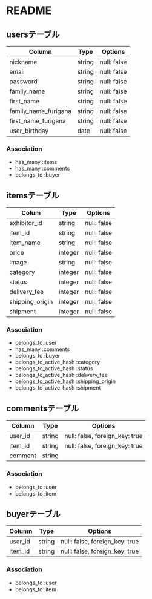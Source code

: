 # README

## usersテーブル
| Column               | Type   | Options     |
| ---------------------|--------|-------------|
| nickname             | string | null: false |
| email                | string | null: false |
| password             | string | null: false |
| family_name          | string | null: false |
| first_name           | string | null: false |
| family_name_furigana | string | null: false |
| first_name_furigana  | string | null: false |
| user_birthday        | date   | null: false |

### Association
- has_many :items
- has_many :comments
- belongs_to :buyer

## itemsテーブル
| Colum           | Type    | Options     |
|-----------------|---------|-------------|
| exhibitor_id    | string  | null: false |
| item_id         | string  | null: false |
| item_name       | string  | null: false |
| price           | integer | null: false |
| image           | string  | null: false |
| category        | integer | null: false |
| status          | integer | null: false |
| delivery_fee    | integer | null: false |
| shipping_origin | integer | null: false |
| shipment        | integer | null: false |

### Association
- belongs_to :user
- has_many :comments
- belongs_to :buyer
- belongs_to_active_hash :category
- belongs_to_active_hash :status
- belongs_to_active_hash :delivery_fee
- belongs_to_active_hash :shipping_origin
- belongs_to_active_hash :shipment

## commentsテーブル
| Column   | Type   | Options                        |
|----------|--------|--------------------------------|
| user_id  | string | null: false, foreign_key: true |
| item_id  | string | null: false, foreign_key: true |
| comment  | string |                                |

### Association
- belongs_to :user
- belongs_to :item

## buyerテーブル
| Column  | Type   | Options                        |
| --------|--------|--------------------------------|
| user_id | string | null: false, foreign_key: true |
| item_id | string | null: false, foreign_key: true |

### Association
- belongs_to :user
- belongs_to :item